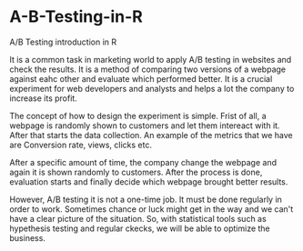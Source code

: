 # A-B-Testing-in-R
A/B Testing introduction in R


It is a common task in marketing world to apply A/B testing in websites and check the results. It is a method of comparing two versions of a webpage against eahc other and evaluate which performed better. It is a crucial experiment for web developers and analysts and helps a lot the company to increase its profit.


The concept of how to design the experiment is simple. Frist of all, a webpage is randomly shown to customers and let them intereact with it. After that starts the data collection. An example of the metrics that we have are Conversion rate, views, clicks etc.


After a specific amount of time, the company change the webpage and again it is shown randomly to customers. After the process is done, evaluation starts and finally decide which webpage brought better results.

However, A/B testing it is not a one-time job. It must be done regularly in order to work. Sometimes chance or luck might get in the way and we can't have a clear picture of the situation. So, with statistical tools such as hypethesis testing and regular ckecks, we will be able to optimize the business.
